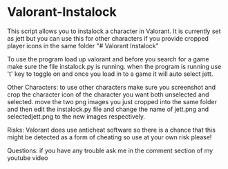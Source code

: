 # Valorant-Instalock
This script allows you to instalock a character in Valorant. It is currently set as jett but you can use this for other characters if you provide cropped player icons in the same folder
"# Valorant Instalock" 

To use the program load up valorant and before you search for a game make sure the file instalock.py is running. when the program is running use 't' key to toggle on and once you load in to a game it will auto select jett.

Other Characters: to use other characters make sure you screenshot and crop the character icon of the character you want both unselected and selected. move the two png images you just cropped into the same folder and then edit the instalock.py file and change the name of jett.png and selectedjett.png to the new images respectively.

Risks: Valorant does use anticheat software so there is a chance that this might be detected as a form of cheating so use at your own risk please!

Questions: if you have any trouble ask me in the comment section of my youtube video